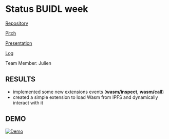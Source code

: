 # Status BUIDL week

[Repository](https://github.com/jeluard/buidl-week)

[Pitch](https://github.com/jeluard/buidl-week/blob/master/pitch.md)

[Presentation](https://github.com/jeluard/buidl-week/blob/master/presentation.md)

[Log](https://github.com/jeluard/buidl-week/blob/master/log.md)

Team Member: Julien

## RESULTS

- implemented some new extensions events (**wasm/inspect**, **wasm/call**)
- created a simple extension to load Wasm from IPFS and dynamically interact with it

## DEMO

[![Demo](https://img.youtube.com/vi/TOfmJmiFCx8/0.jpg)](https://www.youtube.com/watch?v=TOfmJmiFCx8 "Demo")
